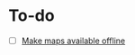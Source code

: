 To-do
=====

- [ ] [Make maps available offline](https://stackoverflow.com/questions/28330893/using-mapbox-gl-offline)
